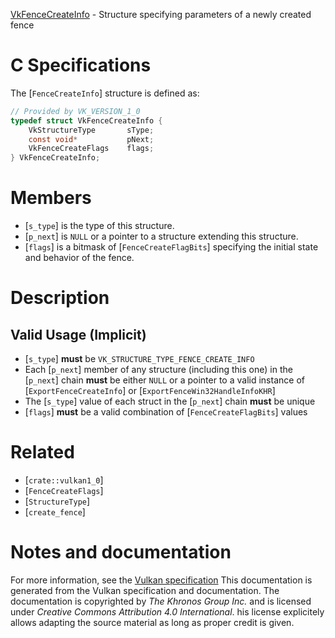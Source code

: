[VkFenceCreateInfo](https://www.khronos.org/registry/vulkan/specs/1.3-extensions/man/html/VkFenceCreateInfo.html) - Structure specifying parameters of a newly created fence

# C Specifications
The [`FenceCreateInfo`] structure is defined as:
```c
// Provided by VK_VERSION_1_0
typedef struct VkFenceCreateInfo {
    VkStructureType       sType;
    const void*           pNext;
    VkFenceCreateFlags    flags;
} VkFenceCreateInfo;
```

# Members
- [`s_type`] is the type of this structure.
- [`p_next`] is `NULL` or a pointer to a structure extending this structure.
- [`flags`] is a bitmask of [`FenceCreateFlagBits`] specifying the initial state and behavior of the fence.

# Description
## Valid Usage (Implicit)
-  [`s_type`] **must**  be `VK_STRUCTURE_TYPE_FENCE_CREATE_INFO`
-    Each [`p_next`] member of any structure (including this one) in the [`p_next`] chain  **must**  be either `NULL` or a pointer to a valid instance of [`ExportFenceCreateInfo`] or [`ExportFenceWin32HandleInfoKHR`]
-    The [`s_type`] value of each struct in the [`p_next`] chain  **must**  be unique
-  [`flags`] **must**  be a valid combination of [`FenceCreateFlagBits`] values

# Related
- [`crate::vulkan1_0`]
- [`FenceCreateFlags`]
- [`StructureType`]
- [`create_fence`]

# Notes and documentation
For more information, see the [Vulkan specification](https://www.khronos.org/registry/vulkan/specs/1.3-extensions/html/vkspec.html)
This documentation is generated from the Vulkan specification and documentation.
The documentation is copyrighted by *The Khronos Group Inc.* and is licensed under *Creative Commons Attribution 4.0 International*.
his license explicitely allows adapting the source material as long as proper credit is given.
        